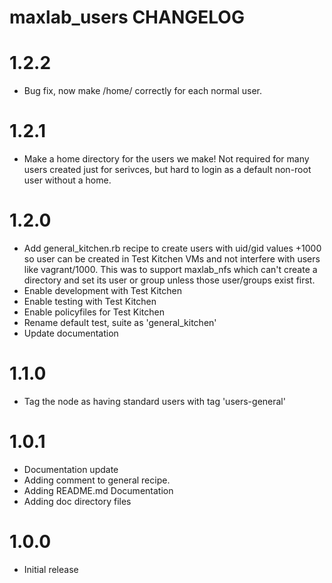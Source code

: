 # maxlab_users CHANGELOG

# 1.2.2

* Bug fix, now make /home/<username> correctly for each normal user.

# 1.2.1

* Make a home directory for the users we make!  Not required for many users created just for serivces, but hard to login as a default non-root user without a home.

# 1.2.0

* Add general_kitchen.rb recipe to create users with uid/gid values +1000 so user can be created in Test Kitchen VMs and not interfere with users like vagrant/1000.  This was to support maxlab_nfs which can't create a directory and set its user or group unless those user/groups exist first.
* Enable development with Test Kitchen
* Enable testing with Test Kitchen
* Enable policyfiles for Test Kitchen
* Rename default test, suite as 'general_kitchen'
* Update documentation

# 1.1.0

* Tag the node as having standard users with tag 'users-general'

# 1.0.1

* Documentation update
* Adding comment to general recipe.
* Adding README.md Documentation
* Adding doc directory files

# 1.0.0

* Initial release
